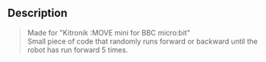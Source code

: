 ## Description
> Made for "Kitronik :MOVE mini for BBC micro:bit"\
> Small piece of code that randomly runs forward or backward until the robot has run forward 5 times.


